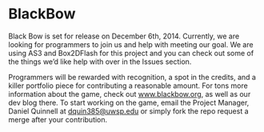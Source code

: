 BlackBow
========
Black Bow is set for release on December 6th, 2014. Currently, we are looking for programmers to join us and help with meeting our goal. We are using AS3 and Box2DFlash for this project and you can check out some of the things we’d like help with over in the Issues section.

Programmers will be rewarded with recognition, a spot in the credits, and a killer portfolio piece for contributing a reasonable amount.
For tons more information about the game,  check out www.blackbow.org, as well as our dev blog there.
To start working on the game, email the Project Manager, Daniel Quinnell at dquin385@uwsp.edu or simply fork the repo request a merge after your contribution.